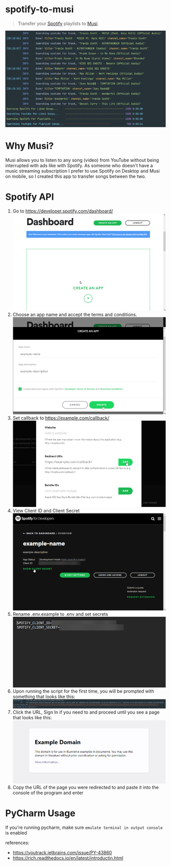 # spotify-to-musi

> Transfer your [Spotify](https://spotify.com) playlists to [Musi](https://feelthemusi.com).

![banner](./.github/assets/banner.png)

# Why Musi?

Musi allows you to listen to any song (video) from YouTube without being interrupted with ads like with Spotify.
As someone who doesn't have a music streaming subscription I prefer to use Spotify on Desktop and Musi on mobile,
so I created this app to transfer songs between the two.

# Spotify API

1. Go to https://developer.spotify.com/dashboard/ \
   ![Dashboard](./.github/assets/dashboard.png)
2. Choose an app name and accept the terms and conditions. \
   ![CREATE AN APP](./.github/assets/create-an-app.png)
3. Set callback to https://example.com/callback/ \
   ![Set Callback](./.github/assets/set-callback.png)
4. View Client ID and Client Secret \
   ![SHOW CLIENT SECRET](./.github/assets/show-client-secret.png)
5. Rename .env.example to .env and set secrets \
   ![.env file](./.github/assets/dotenv-file.png)
6. Upon running the script for the first time, you will be prompted with something that looks like this: \
   ![first time setup](./.github/assets/first-time-setup.png)
7. Click the URL, Sign In if you need to and proceed until you see a page that looks like this: \
   ![img.png](.github/assets/example.com.png)
8. Copy the URL of the page you were redirected to and paste it into the console of the program and enter

# PyCharm Usage

If you're running pycharm, make sure `emulate terminal in output console` is enabled<br>

references:

- https://youtrack.jetbrains.com/issue/PY-43860
- https://rich.readthedocs.io/en/latest/introductin.html
